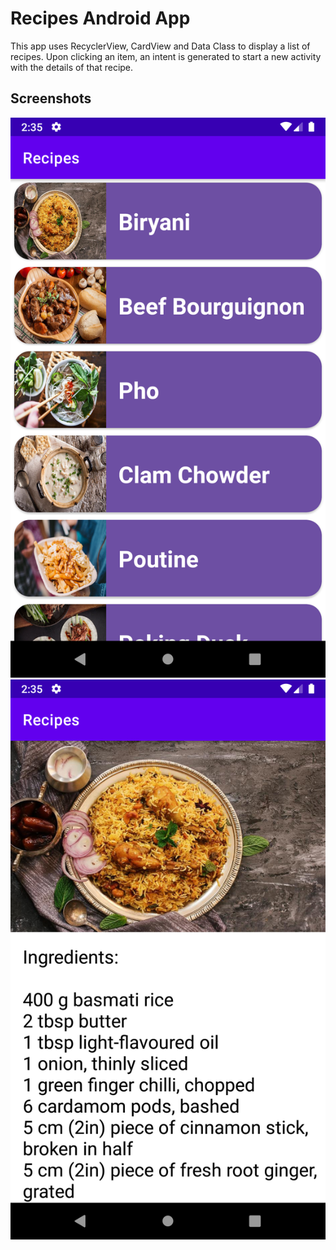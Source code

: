# Recipes Android App

This app uses RecyclerView, CardView and Data Class to display a list of recipes.
Upon clicking an item, an intent is generated to start a new activity with the details of that recipe.

## Screenshots

![Screenshot1](screenshots/screenshot_1.png)
![Screenshot2](screenshots/screenshot_2.png)